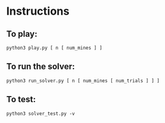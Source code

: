 # Instructions

## To play:

`python3 play.py [ n [ num_mines ] ]`

## To run the solver:

`python3 run_solver.py [ n [ num_mines [ num_trials ] ] ]`

## To test:

`python3 solver_test.py -v`
